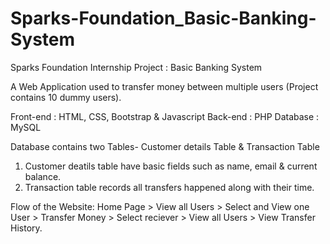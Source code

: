 # Sparks-Foundation_Basic-Banking-System
Sparks Foundation Internship Project : Basic Banking System

A Web Application used to transfer money between multiple users (Project contains 10 dummy users).

Front-end : HTML, CSS, Bootstrap & Javascript 
Back-end : PHP Database : MySQL

Database contains two Tables- Customer details Table & Transaction Table
1.	Customer deatils table have basic fields such as name, email & current balance.
2.	Transaction table records all transfers happened along with their time.

Flow of the Website: Home Page > View all Users > Select and View one User > Transfer Money > Select reciever > View all Users > View Transfer History.
